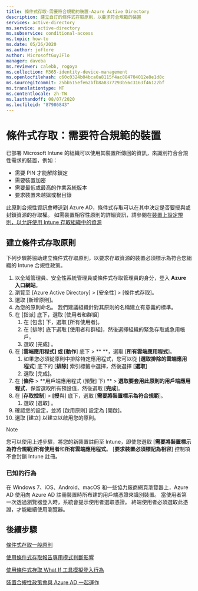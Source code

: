 ```yaml
---
title: 條件式存取-需要符合規範的裝置-Azure Active Directory
description: 建立自訂的條件式存取原則，以要求符合規範的裝置
services: active-directory
ms.service: active-directory
ms.subservice: conditional-access
ms.topic: how-to
ms.date: 05/26/2020
ms.author: joflore
author: MicrosoftGuyJFlo
manager: daveba
ms.reviewer: calebb, rogoya
ms.collection: M365-identity-device-management
ms.openlocfilehash: c60c0324b04bca0a8115f4ac884704012e8e1d8c
ms.sourcegitcommit: 25bb515efe62bfb8a8377293b56c3163f46122bf
ms.translationtype: MT
ms.contentlocale: zh-TW
ms.lasthandoff: 08/07/2020
ms.locfileid: "87986843"
---
```

# <a name="conditional-access-require-compliant-devices"></a>條件式存取：需要符合規範的裝置

已部署 Microsoft Intune 的組織可以使用其裝置所傳回的資訊，來識別符合合規性需求的裝置，例如：

* 需要 PIN 才能解除鎖定
* 需要裝置加密
* 需要最低或最高的作業系統版本
* 要求裝置未越獄或根目錄

此原則合規性資訊會轉送到 Azure AD，條件式存取可以在其中決定是否要授與或封鎖資源的存取權。 如需裝置相容性原則的詳細資訊，請參閱在[裝置上設定規則，以允許使用 Intune 存取組織中的資源](/intune/protect/device-compliance-get-started)

## <a name="create-a-conditional-access-policy"></a>建立條件式存取原則

下列步驟將協助建立條件式存取原則，以要求存取資源的裝置必須標示為符合您組織的 Intune 合規性政策。

1. 以全域管理員、安全性系統管理員或條件式存取管理員的身分，登入 **Azure 入口網站**。
1. 瀏覽至 [Azure Active Directory] > [安全性] > [條件式存取]。
1. 選取 [新增原則]。
1. 為您的原則命名。 我們建議組織針對其原則的名稱建立有意義的標準。
1. 在 [指派] 底下，選取 [使用者和群組]
   1. 在 [包含] 下，選取 [所有使用者]。
   1. 在 [排除] 底下選取 [使用者和群組]，然後選擇組織的緊急存取或急用帳戶。 
   1. 選取 [完成] 。
1. 在 [**雲端應用程式] 或 [動作**] 底下  >  ** **，選取 [**所有雲端應用程式**]。
   1. 如果您必須從原則中排除特定應用程式，您可以從 [**選取排除的雲端應用程式**] 底下的 [**排除**] 索引標籤中選擇，然後選擇 [**選取**]
   1. 選取 [完成]。
1. 在 [**條件**  >  **用戶端應用程式 (預覽] 下) **  >  **選取要套用此原則的用戶端應用程式**，保留選取所有預設值，然後選取 [**完成**]。
1. 在 [**存取控制**]  >  **[授**與] 底下，選取 [**需要將裝置標示為符合規範**]。
   1. 選取 [選取]  。
1. 確認您的設定，並將 [啟用原則] 設定為 [開啟]。
1. 選取 [建立] 以建立以啟用您的原則。

> [!NOTE]
> 您可以使用上述步驟，將您的新裝置註冊至 Intune，即使您選取 [**需要將裝置標示為符合規範**]**所有使用者**和**所有雲端應用程式**。 [**要求裝置必須標記為相容**] 控制項不會封鎖 Intune 註冊。 

### <a name="known-behavior"></a>已知的行為

在 Windows 7、iOS、Android、macOS 和一些協力廠商網頁瀏覽器上，Azure AD 使用向 Azure AD 註冊裝置時所布建的用戶端憑證來識別裝置。 當使用者第一次透過瀏覽器登入時，系統會提示使用者選取憑證。 終端使用者必須選取此憑證，才能繼續使用瀏覽器。

## <a name="next-steps"></a>後續步驟

[條件式存取一般原則](concept-conditional-access-policy-common.md)

[使用條件式存取報告專用模式判斷影響](howto-conditional-access-report-only.md)

[使用條件式存取 What If 工具模擬登入行為](troubleshoot-conditional-access-what-if.md)

[裝置合規性政策會與 Azure AD 一起運作](/intune/device-compliance-get-started#device-compliance-policies-work-with-azure-ad)
